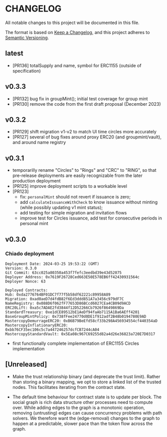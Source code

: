 # CHANGELOG
All notable changes to this project will be documented in this file.

The format is based on [Keep a Changelog](https://keepachangelog.com/en/1.0.0/),
and this project adheres to [Semantic Versioning](https://semver.org/spec/v2.0.0.html).

## latest

- [PR136] totalSupply and name, symbol for ERC1155 (outside of specification)

## v0.3.3

- [PR132] bug fix in groupMint(); initial test coverage for group mint
- [PR130] remove the code from the first draft proposal (December 2023)

## v0.3.2

- [PR129] shift migration v1-v2 to match UI time circles more accurately
- [PR127] several of bug fixes around proxy ERC20 (and groupmint/vault), and around name registry

## v0.3.1

- temporarilly rename "Circles" to "Rings" and "CRC" to "RING", so that pre-release deployments are easily recognizable from the later production deployment
- [PR125] improve deployment scripts to a workable level
- [PR123] 
    - fix: `personalMint` should not revert if issuance is zero;
    - add `calculateIssuanceWithCheck` to know issuance without minting (while possibly updating v1 mint status);
    - add testing for simple migration and invitation flows
    - improve test for Circles issuance, add test for consecutive periods in personal mint

## v0.3.0 

### Chiado deployment
```
Deployment Date: 2024-03-25 19:53:22 (GMT)
Version: 0.3.0
Git Commit: 63cc025a80350a453f7fefc3eedbd39e43d52075
Deployer Address: 0x7619F26728Ced663E50E578EB6ff42430931564c
Deployer Nonce: 63

Deployed Contracts:
Hub: 0xda2776764BF01DC7f77f5b58df62221c89958A89
Migration: 0xad0aeD7d4fdB82f6Ed3ddd851A7a3456c979dF7C
NameRegistry: 0x088D6f062fF77653D86BCcd6027CEa4CB09d9ACD
ERC20Lift: 0xa5c7ADAE2fd3844f12D52266Cb7926f8649869Da
StandardTreasury: 0xe1dCE89512bE1AeDf94faAb7115A1Ba6AEff4201
BaseGroupMintPolicy: 0x738fFee24770d0DE1f912adf2B48b0194780E9AD
MastercopyDemurrageERC20: 0xB6B79BeEfd58cf33b298A456934554cf440354aD
MastercopyInflationaryERC20: 0xbb76CF35ec106c5c7a447246257dcfCB7244cA04
MastercopyStandardVault: 0x5Ea08c967C69255d82a4d26e36823a720E7D0317
```
- first functionally complete implementation of ERC1155 Circles implementation

## [Unreleased]

- Make the trust relationship binary (and deprecate the trust limit). Rather than storing a binary mapping, we opt to store a linked list of the trusted nodes. This facilitates iterating from the contract state.

- The default time behaviour for contract state is to update per block. The social graph is rich data structure other processes need to compute over. While adding edges to the graph is a monotonic operation, removing (untrusting) edges can cause concurrency problems with path solvers. We therefore want the (edge-removal) changes to the graph to happen at a predictable, slower pace than the token flow across the graph. 